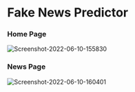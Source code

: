 # Fake News Predictor

### Home Page
<img src="https://i.ibb.co/kD2C98S/Screenshot-2022-06-10-155830.png" alt="Screenshot-2022-06-10-155830" border="0">

### News Page
<img src="https://i.ibb.co/0qQpkQC/Screenshot-2022-06-10-160401.png" alt="Screenshot-2022-06-10-160401" border="0">
